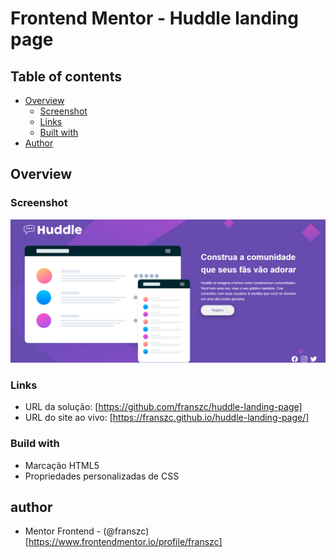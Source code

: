 # Frontend Mentor - Huddle landing page

## Table of contents

- [Overview](#overview)
  - [Screenshot](#screenshot)
  - [Links](#links)
  - [Built with](#built-with)
- [Author](#author)

## Overview

### Screenshot

![screenshot](./images/pagescreenshot.png)

### Links

- URL da solução: [https://github.com/franszc/huddle-landing-page]
- URL do site ao vivo: [https://franszc.github.io/huddle-landing-page/]

### Build with

- Marcação HTML5
- Propriedades personalizadas de CSS

## author

- Mentor Frontend - (@franszc) [https://www.frontendmentor.io/profile/franszc]

